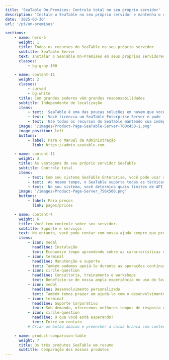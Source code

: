```yaml
---
title: 'SeaTable On-Premises: Controlo total no seu próprio servidor'
description: 'Instale o SeaTable no seu próprio servidor e mantenha o controlo total. Ideal para empresas com elevados requisitos de proteção'
date: '2025-03-30'
url: '/pt/on-premises'

sections:
    - name: hero-5
      weight: 1
      title: Todos os recursos do SeaTable no seu próprio servidor
      subtitle: SeaTable Server
      text: Instalar o SeaTable On-Premises em seus próprios servidores é a solução perfeita para empresas que desejam controle total sobre seus dados. Com uma única instância - sua própria infraestrutura - você mantém soberania completa sobre seus dados e pode personalizar totalmente o sistema de acordo com suas necessidades.
      classes:
          - bg-gray-100

    - name: content-11
      weight: 2
      classes:
          - curved
          - bg-white
      title: Com grandes poderes vêm grandes responsabilidades
      subtitle: Independente de localização
      items:
          - text: 'SeaTable é uma das poucas soluções em nuvem que você também pode obter como solução on-premise.'
          - text: 'Você licencia um SeaTable Enterprise Server e pode instalar e operar o software de servidor onde desejar.'
          - text: 'Use todos os recursos do SeaTable mantendo sua independência: Você decide quanto suporte deseja de nós.'
      image: '/images/Product-Page-SeaTable-Server-700x450-1.png'
      image_position: left
      buttons:
          - label: Para o Manual de Administração
            link: https://admin.seatable.com

    - name: content-11
      weight: 3
      title: As vantagens do seu próprio servidor SeaTable
      subtitle: Controle total
      items:
          - text: Com seu sistema SeaTable Enterprise, você pode usar seu próprio URL, templates, códigos de cores personalizados, bem como funções e permissões.
          - text: 'Ao mesmo tempo, o SeaTable suporta todas as técnicas de autenticação comuns como SAML, OAuth, Shibboleth, Active Directory e LDAP. Permite autenticação de dois fatores e single sign-on, e suporta backends para clusters como Ceph e S3.'
          - text: 'No seu sistema, você determina quais limites de API devem ser aplicados ou se devem ser aplicados algum.'
      image: '/images/Product-Page-Server_750x500.png'
      buttons:
          - label: Para preços
            link: pages/prices

    - name: content-4
      weight: 6
      title: Você tem controle sobre seu servidor.
      subtitle: Suporte e serviços
      text: No entanto, você pode contar com nossa ajuda sempre que precisar.
      items:
          - icon: medal
            headline: Instalação
            text: Economize tempo aprendendo sobre as características especiais do SeaTable. Nós cuidamos da instalação inicial para você.
          - icon: terminal
            headline: Manutenção e suporte
            text: Também podemos apoiá-lo durante as operações contínuas. Desde pequenas atualizações até atualizações completas do SO, nós cuidamos de tudo.
          - icon: circle-question
            headline: Consultoria, treinamento e workshops
            text: Beneficie-se de nossa ampla experiência no uso do SeaTable.
          - icon: medal
            headline: Desenvolvimento personalizado
            text: Também temos prazer em ajudá-lo com o desenvolvimento de plugins, scripts ou templates. Entre em contato conosco.
          - icon: terminal
            headline: Suporte Corporativo
            text: Sob demanda, oferecemos melhores tempos de resposta e melhor suporte.
          - icon: circle-question
            headline: O que você está esperando?
            text: Entre em contato
          # Criar um botão abaixo e preencher a caixa branca com conteúdo

    - name: product-comparison-table
      weight: 7
      title: Os três produtos SeaTable em resumo
      subtitle: Comparação dos nossos produtos
---
```

